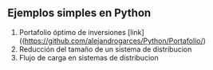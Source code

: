 **Ejemplos simples en Python**
---

1. Portafolio óptimo de inversiones [link]((https://github.com/alejandrogarces/Python/Portafolio/)
2. Reducción del tamaño de un sistema de distribucion
3. Flujo de carga en sistemas de distribucion
